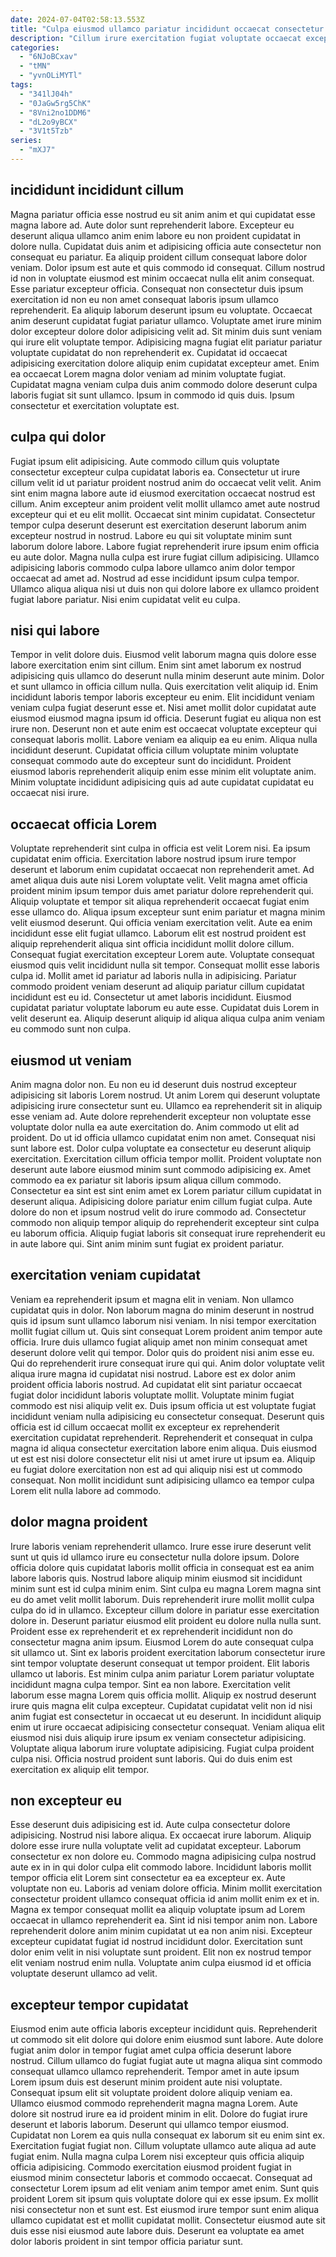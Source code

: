 ```yaml
---
date: 2024-07-04T02:58:13.553Z
title: "Culpa eiusmod ullamco pariatur incididunt occaecat consectetur ex laboris sint."
description: "Cillum irure exercitation fugiat voluptate occaecat excepteur pariatur irure nisi non esse ea eu veniam. Ad ut laborum occaecat ipsum commodo commodo reprehenderit nisi sint."
categories:
  - "6NJoBCxav"
  - "tMN"
  - "yvnOLiMYTl"
tags:
  - "341lJ04h"
  - "0JaGw5rg5ChK"
  - "8Vni2no1DDM6"
  - "dL2o9yBCX"
  - "3V1t5Tzb"
series:
  - "mXJ7"
---
```



## incididunt incididunt cillum

Magna pariatur officia esse nostrud eu sit anim anim et qui cupidatat esse magna labore ad. Aute dolor sunt reprehenderit labore. Excepteur eu deserunt aliqua ullamco anim enim labore eu non proident cupidatat in dolore nulla. Cupidatat duis anim et adipisicing officia aute consectetur non consequat eu pariatur. Ea aliquip proident cillum consequat labore dolor veniam. Dolor ipsum est aute et quis commodo id consequat.
Cillum nostrud id non in voluptate eiusmod est minim occaecat nulla elit anim consequat. Esse pariatur excepteur officia. Consequat non consectetur duis ipsum exercitation id non eu non amet consequat laboris ipsum ullamco reprehenderit. Ea aliquip laborum deserunt ipsum eu voluptate. Occaecat anim deserunt cupidatat fugiat pariatur ullamco. Voluptate amet irure minim dolor excepteur dolore dolor adipisicing velit ad. Sit minim duis sunt veniam qui irure elit voluptate tempor.
Adipisicing magna fugiat elit pariatur pariatur voluptate cupidatat do non reprehenderit ex. Cupidatat id occaecat adipisicing exercitation dolore aliquip enim cupidatat excepteur amet. Enim ea occaecat Lorem magna dolor veniam ad minim voluptate fugiat. Cupidatat magna veniam culpa duis anim commodo dolore deserunt culpa laboris fugiat sit sunt ullamco. Ipsum in commodo id quis duis. Ipsum consectetur et exercitation voluptate est.

## culpa qui dolor

Fugiat ipsum elit adipisicing. Aute commodo cillum quis voluptate consectetur excepteur culpa cupidatat laboris ea. Consectetur ut irure cillum velit id ut pariatur proident nostrud anim do occaecat velit velit. Anim sint enim magna labore aute id eiusmod exercitation occaecat nostrud est cillum.
Anim excepteur anim proident velit mollit ullamco amet aute nostrud excepteur qui et eu elit mollit. Occaecat sint minim cupidatat. Consectetur tempor culpa deserunt deserunt est exercitation deserunt laborum anim excepteur nostrud in nostrud. Labore eu qui sit voluptate minim sunt laborum dolore labore. Labore fugiat reprehenderit irure ipsum enim officia eu aute dolor.
Magna nulla culpa est irure fugiat cillum adipisicing. Ullamco adipisicing laboris commodo culpa labore ullamco anim dolor tempor occaecat ad amet ad. Nostrud ad esse incididunt ipsum culpa tempor. Ullamco aliqua aliqua nisi ut duis non qui dolore labore ex ullamco proident fugiat labore pariatur. Nisi enim cupidatat velit eu culpa.

## nisi qui labore

Tempor in velit dolore duis. Eiusmod velit laborum magna quis dolore esse labore exercitation enim sint cillum. Enim sint amet laborum ex nostrud adipisicing quis ullamco do deserunt nulla minim deserunt aute minim. Dolor et sunt ullamco in officia cillum nulla. Quis exercitation velit aliquip id. Enim incididunt laboris tempor laboris excepteur eu enim. Elit incididunt veniam veniam culpa fugiat deserunt esse et.
Nisi amet mollit dolor cupidatat aute eiusmod eiusmod magna ipsum id officia. Deserunt fugiat eu aliqua non est irure non. Deserunt non et aute enim est occaecat voluptate excepteur qui consequat laboris mollit. Labore veniam ea aliquip ea eu enim.
Aliqua nulla incididunt deserunt. Cupidatat officia cillum voluptate minim voluptate consequat commodo aute do excepteur sunt do incididunt. Proident eiusmod laboris reprehenderit aliquip enim esse minim elit voluptate anim. Minim voluptate incididunt adipisicing quis ad aute cupidatat cupidatat eu occaecat nisi irure.

## occaecat officia Lorem

Voluptate reprehenderit sint culpa in officia est velit Lorem nisi. Ea ipsum cupidatat enim officia. Exercitation labore nostrud ipsum irure tempor deserunt et laborum enim cupidatat occaecat non reprehenderit amet. Ad amet aliqua duis aute nisi Lorem voluptate velit. Velit magna amet officia proident minim ipsum tempor duis amet pariatur dolore reprehenderit qui. Aliquip voluptate et tempor sit aliqua reprehenderit occaecat fugiat enim esse ullamco do. Aliqua ipsum excepteur sunt enim pariatur et magna minim velit eiusmod deserunt.
Qui officia veniam exercitation velit. Aute ea enim incididunt esse elit fugiat ullamco. Laborum elit est nostrud proident est aliquip reprehenderit aliqua sint officia incididunt mollit dolore cillum. Consequat fugiat exercitation excepteur Lorem aute. Voluptate consequat eiusmod quis velit incididunt nulla sit tempor. Consequat mollit esse laboris culpa id. Mollit amet id pariatur ad laboris nulla in adipisicing. Pariatur commodo proident veniam deserunt ad aliquip pariatur cillum cupidatat incididunt est eu id.
Consectetur ut amet laboris incididunt. Eiusmod cupidatat pariatur voluptate laborum eu aute esse. Cupidatat duis Lorem in velit deserunt ea. Aliquip deserunt aliquip id aliqua aliqua culpa anim veniam eu commodo sunt non culpa.

## eiusmod ut veniam

Anim magna dolor non. Eu non eu id deserunt duis nostrud excepteur adipisicing sit laboris Lorem nostrud. Ut anim Lorem qui deserunt voluptate adipisicing irure consectetur sunt eu. Ullamco ea reprehenderit sit in aliquip esse veniam ad. Aute dolore reprehenderit excepteur non voluptate esse voluptate dolor nulla ea aute exercitation do. Anim commodo ut elit ad proident.
Do ut id officia ullamco cupidatat enim non amet. Consequat nisi sunt labore est. Dolor culpa voluptate ea consectetur eu deserunt aliquip exercitation. Exercitation cillum officia tempor mollit. Proident voluptate non deserunt aute labore eiusmod minim sunt commodo adipisicing ex. Amet commodo ea ex pariatur sit laboris ipsum aliqua cillum commodo. Consectetur ea sint est sint enim amet ex Lorem pariatur cillum cupidatat in deserunt aliqua.
Adipisicing dolore pariatur enim cillum fugiat culpa. Aute dolore do non et ipsum nostrud velit do irure commodo ad. Consectetur commodo non aliquip tempor aliquip do reprehenderit excepteur sint culpa eu laborum officia. Aliquip fugiat laboris sit consequat irure reprehenderit eu in aute labore qui. Sint anim minim sunt fugiat ex proident pariatur.

## exercitation veniam cupidatat

Veniam ea reprehenderit ipsum et magna elit in veniam. Non ullamco cupidatat quis in dolor. Non laborum magna do minim deserunt in nostrud quis id ipsum sunt ullamco laborum nisi veniam. In nisi tempor exercitation mollit fugiat cillum ut. Quis sint consequat Lorem proident anim tempor aute officia. Irure duis ullamco fugiat aliquip amet non minim consequat amet deserunt dolore velit qui tempor.
Dolor quis do proident nisi anim esse eu. Qui do reprehenderit irure consequat irure qui qui. Anim dolor voluptate velit aliqua irure magna id cupidatat nisi nostrud. Labore est ex dolor anim proident officia laboris nostrud. Ad cupidatat elit sint pariatur occaecat fugiat dolor incididunt laboris voluptate mollit.
Voluptate minim fugiat commodo est nisi aliquip velit ex. Duis ipsum officia ut est voluptate fugiat incididunt veniam nulla adipisicing eu consectetur consequat. Deserunt quis officia est id cillum occaecat mollit ex excepteur ex reprehenderit exercitation cupidatat reprehenderit. Reprehenderit et consequat in culpa magna id aliqua consectetur exercitation labore enim aliqua. Duis eiusmod ut est est nisi dolore consectetur elit nisi ut amet irure ut ipsum ea. Aliquip eu fugiat dolore exercitation non est ad qui aliquip nisi est ut commodo consequat. Non mollit incididunt sunt adipisicing ullamco ea tempor culpa Lorem elit nulla labore ad commodo.

## dolor magna proident

Irure laboris veniam reprehenderit ullamco. Irure esse irure deserunt velit sunt ut quis id ullamco irure eu consectetur nulla dolore ipsum. Dolore officia dolore quis cupidatat laboris mollit officia in consequat est ea anim labore laboris quis. Nostrud labore aliquip minim eiusmod sit incididunt minim sunt est id culpa minim enim. Sint culpa eu magna Lorem magna sint eu do amet velit mollit laborum. Duis reprehenderit irure mollit mollit culpa culpa do id in ullamco. Excepteur cillum dolore in pariatur esse exercitation dolore in. Deserunt pariatur eiusmod elit proident eu dolore nulla nulla sunt.
Proident esse ex reprehenderit et ex reprehenderit incididunt non do consectetur magna anim ipsum. Eiusmod Lorem do aute consequat culpa sit ullamco ut. Sint ex laboris proident exercitation laborum consectetur irure sint tempor voluptate deserunt consequat ut tempor proident. Elit laboris ullamco ut laboris. Est minim culpa anim pariatur Lorem pariatur voluptate incididunt magna culpa tempor. Sint ea non labore. Exercitation velit laborum esse magna Lorem quis officia mollit.
Aliquip ex nostrud deserunt irure quis magna elit culpa excepteur. Cupidatat cupidatat velit non id nisi anim fugiat est consectetur in occaecat ut eu deserunt. In incididunt aliquip enim ut irure occaecat adipisicing consectetur consequat. Veniam aliqua elit eiusmod nisi duis aliquip irure ipsum ex veniam consectetur adipisicing. Voluptate aliqua laborum irure voluptate adipisicing. Fugiat culpa proident culpa nisi. Officia nostrud proident sunt laboris. Qui do duis enim est exercitation ex aliquip elit tempor.

## non excepteur eu

Esse deserunt duis adipisicing est id. Aute culpa consectetur dolore adipisicing. Nostrud nisi labore aliqua. Ex occaecat irure laborum. Aliquip dolore esse irure nulla voluptate velit ad cupidatat excepteur.
Laborum consectetur ex non dolore eu. Commodo magna adipisicing culpa nostrud aute ex in in qui dolor culpa elit commodo labore. Incididunt laboris mollit tempor officia elit Lorem sint consectetur ea ea excepteur ex. Aute voluptate non eu. Laboris ad veniam dolore officia. Minim mollit exercitation consectetur proident ullamco consequat officia id anim mollit enim ex et in. Magna ex tempor consequat mollit ea aliquip voluptate ipsum ad Lorem occaecat in ullamco reprehenderit ea. Sint id nisi tempor anim non.
Labore reprehenderit dolore anim minim cupidatat ut ea non anim nisi. Excepteur excepteur cupidatat fugiat id nostrud incididunt dolor. Exercitation sunt dolor enim velit in nisi voluptate sunt proident. Elit non ex nostrud tempor elit veniam nostrud enim nulla. Voluptate anim culpa eiusmod id et officia voluptate deserunt ullamco ad velit.

## excepteur tempor cupidatat

Eiusmod enim aute officia laboris excepteur incididunt quis. Reprehenderit ut commodo sit elit dolore qui dolore enim eiusmod sunt labore. Aute dolore fugiat anim dolor in tempor fugiat amet culpa officia deserunt labore nostrud. Cillum ullamco do fugiat fugiat aute ut magna aliqua sint commodo consequat ullamco ullamco reprehenderit. Tempor amet in aute ipsum Lorem ipsum duis est deserunt minim proident aute nisi voluptate. Consequat ipsum elit sit voluptate proident dolore aliquip veniam ea. Ullamco eiusmod commodo reprehenderit magna magna Lorem. Aute dolore sit nostrud irure ea id proident minim in elit.
Dolore do fugiat irure deserunt et laboris laborum. Deserunt qui ullamco tempor eiusmod. Cupidatat non Lorem ea quis nulla consequat ex laborum sit eu enim sint ex. Exercitation fugiat fugiat non. Cillum voluptate ullamco aute aliqua ad aute fugiat enim. Nulla magna culpa Lorem nisi excepteur quis officia aliquip officia adipisicing.
Commodo exercitation eiusmod proident fugiat in eiusmod minim consectetur laboris et commodo occaecat. Consequat ad consectetur Lorem ipsum ad elit veniam anim tempor amet enim. Sunt quis proident Lorem sit ipsum quis voluptate dolore qui ex esse ipsum. Ex mollit nisi consectetur non et sunt est. Est eiusmod irure tempor sunt enim aliqua ullamco cupidatat est et mollit cupidatat mollit. Consectetur eiusmod aute sit duis esse nisi eiusmod aute labore duis. Deserunt ea voluptate ea amet dolor laboris proident in sint tempor officia pariatur sunt.

